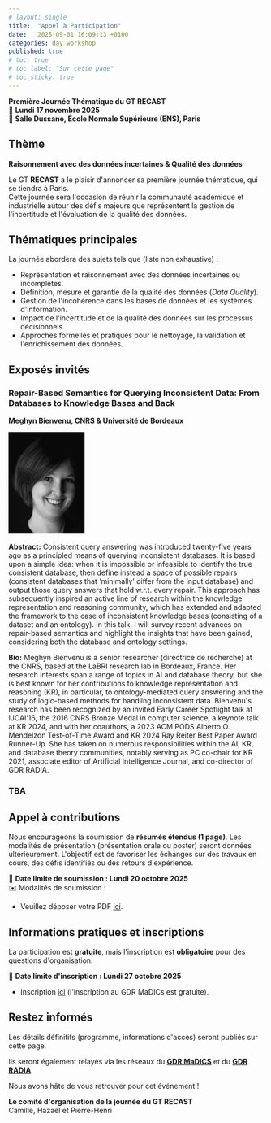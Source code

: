 ```yaml
---
# layout: single
title:  "Appel à Participation"
date:   2025-09-01 16:09:13 +0100
categories: day workshop
published: true
# toc: true
# toc_label: "Sur cette page"
# toc_sticky: true
---
```


**Première Journée Thématique du GT RECAST**  
📅 **Lundi 17 novembre 2025**  
📍 **Salle Dussane, École Normale Supérieure (ENS), Paris**  

## Thème

**Raisonnement avec des données incertaines & Qualité des données**

Le GT **RECAST** a le plaisir d'annoncer sa première journée thématique, qui se tiendra à Paris.  
Cette journée sera l'occasion de réunir la communauté académique et industrielle autour des défis majeurs que représentent la gestion de l'incertitude et l'évaluation de la qualité des données.

## Thématiques principales  

La journée abordera des sujets tels que (liste non exhaustive) :  

- Représentation et raisonnement avec des données incertaines ou incomplètes.  
- Définition, mesure et garantie de la qualité des données (*Data Quality*).  
- Gestion de l'incohérence dans les bases de données et les systèmes d'information.  
- Impact de l'incertitude et de la qualité des données sur les processus décisionnels.  
- Approches formelles et pratiques pour le nettoyage, la validation et l'enrichissement des données.  

## Exposés invités

### Repair-Based Semantics for Querying Inconsistent Data: From Databases to Knowledge Bases and Back
**Meghyn Bienvenu, CNRS & Université de Bordeaux**

<img src="meghyn-bw.jpeg" alt="Meghyn Bienvenu" width="150"/>

**Abstract:** Consistent query answering was introduced twenty-five years ago as a principled means of querying inconsistent databases. It is based upon a simple idea: when it is impossible or infeasible to identify the true consistent database, then define instead a space of possible repairs (consistent databases that ‘minimally’ differ from the input database) and output those query answers that hold w.r.t. every repair. This approach has subsequently inspired an active line of research within the knowledge representation and reasoning community, which has extended and adapted the framework to the case of inconsistent knowledge bases (consisting of a dataset and an ontology). In this talk, I will survey recent advances on repair-based semantics and highlight the insights that have been gained, considering both the database and ontology settings.

**Bio:** Meghyn Bienvenu is a senior researcher (directrice de recherche) at the CNRS, based at the LaBRI research lab in Bordeaux, France.  Her research interests span a range of topics in AI and database theory, but she is best known for her contributions to knowledge representation and reasoning (KR), in particular, to ontology-mediated query answering and the study of logic-based methods for handling inconsistent data.  Bienvenu's research has been recognized by an invited Early Career Spotlight talk at IJCAI’16, the 2016 CNRS Bronze Medal in computer science, a keynote talk at KR 2024, and with her coauthors, a 2023 ACM PODS Alberto O. Mendelzon Test-of-Time Award and KR 2024 Ray Reiter Best Paper Award Runner-Up. She has taken on numerous responsibilities within the AI, KR, and database theory communities, notably serving as PC co-chair for KR 2021, associate editor of Artificial Intelligence Journal, and co-director of GDR RADIA. 

### TBA

## Appel à contributions  

Nous encourageons la soumission de **résumés étendus (1 page)**. Les modalités de présentation (présentation orale ou poster) seront données ultérieurement. L'objectif est de favoriser les échanges sur des travaux en cours, des défis identifiés ou des retours d'expérience.  

📅 **Date limite de soumission : Lundi 20 octobre 2025**  
✉️ Modalités de soumission :  
- Veuillez déposer votre PDF [ici](https://nextcloud.lisn.upsaclay.fr/index.php/s/B3KzgDxHTETQ9Lb).


## Informations pratiques et inscriptions  

La participation est **gratuite**, mais l'inscription est **obligatoire** pour des questions d'organisation.  

📅 **Date limite d'inscription : Lundi 27 octobre 2025**  

- Inscription [ici](https://www.madics.fr/manifestations/organisation/inscription/?manif=1757424554-9825) (l'inscription au GDR MaDICs est gratuite). 

## Restez informés  

Les détails définitifs (programme, informations d'accès) seront publiés sur cette page.

Ils seront également relayés via les réseaux du [**GDR MaDICS**](https://www.madics.fr/) et du [**GDR RADIA**](https://gdr-radia.cnrs.fr/).  

Nous avons hâte de vous retrouver pour cet événement !  

**Le comité d'organisation de la journée du GT RECAST**  
Camille, Hazaël et Pierre-Henri  
